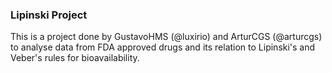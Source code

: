 ### Lipinski Project

This is a project done by GustavoHMS (@luxirio) and ArturCGS (@arturcgs) to analyse data from FDA approved drugs and its relation to Lipinski's and Veber's rules for bioavailability.
